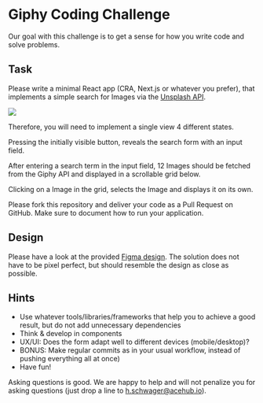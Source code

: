 # Giphy Coding Challenge

Our goal with this challenge is to get a sense for how you write code and solve problems.

## Task

Please write a minimal React app (CRA, Next.js or whatever you prefer), that implements a simple search for Images via the [Unsplash API](https://unsplash.com/documentation).

![](assets/design.png)

Therefore, you will need to implement a single view 4 different states.

Pressing the initially visible button, reveals the search form with an input field.

After entering a search term in the input field, 12 Images should be fetched from the Giphy API and displayed in a scrollable grid below.

Clicking on a Image in the grid, selects the Image and displays it on its own.

Please fork this repository and deliver your code as a Pull Request on GitHub. Make sure to document how to run your application.

## Design

Please have a look at the provided [Figma design](https://www.figma.com/file/Vs4z1roSGBv8yP63pexV1J/Coding_Challenge_UI?node-id=0%3A1&t=i7wxMmYKcI3gXjQs-1). The solution does not have to be pixel perfect, but should resemble the design as close as possible.

## Hints

- Use whatever tools/libraries/frameworks that help you to achieve a good result, but ​do not add unnecessary dependencies
- Think & develop in ​components
- UX/UI​: Does the form adapt well to different devices (mobile/desktop)?
- BONUS: Make ​regular commits​ as in your usual workflow, instead of pushing everything all at once)
- Have fun!

Asking questions is good​. We are happy to help and will not penalize you for
asking questions (just drop a line to h.schwager@acehub.io).
